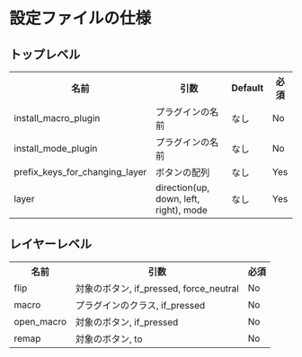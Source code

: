 # 設定ファイルの仕様
## トップレベル

<table>
  <tr>
    <th>名前</th>
    <th>引数</th>
    <th>Default</th>
    <th>必須</th>
  </tr>
    <tr>
      <td>install_macro_plugin</td>
      <td>プラグインの名前</td>
      <td>なし</td>
      <td>No</td>
    </tr>
    <tr>
      <td>install_mode_plugin</td>
      <td>プラグインの名前</td>
      <td>なし</td>
      <td>No</td>
    </tr>
    <tr>
      <td>prefix_keys_for_changing_layer</td>
      <td>ボタンの配列</td>
      <td>なし</td>
      <td>Yes</td>
    </tr>
    <tr>
      <td>layer</td>
      <td>direction(up, down, left, right), mode</td>
      <td>なし</td>
      <td>Yes</td>
    </tr>
</table>

## レイヤーレベル

<table>
  <tr>
    <th>名前</th>
    <th>引数</th>
    <th>必須</th>
  </tr>
    <tr>
      <td>flip</td>
      <td>対象のボタン, if_pressed, force_neutral</td>
      <td>No</td>
    </tr>
    <tr>
      <td>macro</td>
      <td>プラグインのクラス, if_pressed</td>
      <td>No</td>
    </tr>
    <tr>
      <td>open_macro</td>
      <td>対象のボタン, if_pressed</td>
      <td>No</td>
    </tr>
    <tr>
      <td>remap</td>
      <td>対象のボタン, to</td>
      <td>No</td>
    </tr>
</table>
